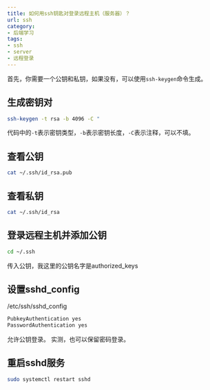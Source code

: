 ```yaml
---
title: 如何用ssh钥匙对登录远程主机（服务器）？
url: ssh
category:
- 后端学习
tags:
- ssh
- server
- 远程登录
---
```


首先，你需要一个公钥和私钥，如果没有，可以使用`ssh-keygen`命令生成。

## 生成密钥对

```bash
ssh-keygen -t rsa -b 4096 -C "
```

代码中的`-t`表示密钥类型，`-b`表示密钥长度，`-C`表示注释，可以不填。

## 查看公钥

```bash
cat ~/.ssh/id_rsa.pub
```

## 查看私钥

```bash
cat ~/.ssh/id_rsa
```

## 登录远程主机并添加公钥

```bash
cd ~/.ssh
```

传入公钥，我这里的公钥名字是authorized_keys

## 设置sshd_config
/etc/ssh/sshd_config

```bash
PubkeyAuthentication yes
PasswordAuthentication yes
```
允许公钥登录。
实测，也可以保留密码登录。

## 重启sshd服务

```bash
sudo systemctl restart sshd
```
